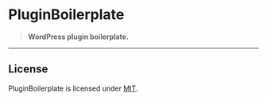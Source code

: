 # PluginBoilerplate

> **WordPress plugin boilerplate.**

----


## License

PluginBoilerplate is licensed under [MIT](http://opensource.org/licenses/MIT).
